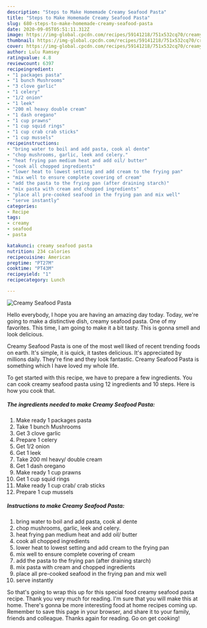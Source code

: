 ```yaml
---
description: "Steps to Make Homemade Creamy Seafood Pasta"
title: "Steps to Make Homemade Creamy Seafood Pasta"
slug: 680-steps-to-make-homemade-creamy-seafood-pasta
date: 2020-09-05T05:51:11.312Z
image: https://img-global.cpcdn.com/recipes/59141218/751x532cq70/creamy-seafood-pasta-recipe-main-photo.jpg
thumbnail: https://img-global.cpcdn.com/recipes/59141218/751x532cq70/creamy-seafood-pasta-recipe-main-photo.jpg
cover: https://img-global.cpcdn.com/recipes/59141218/751x532cq70/creamy-seafood-pasta-recipe-main-photo.jpg
author: Lulu Ramsey
ratingvalue: 4.8
reviewcount: 6397
recipeingredient:
- "1 packages pasta"
- "1 bunch Mushrooms"
- "3 clove garlic"
- "1 celery"
- "1/2 onion"
- "1 leek"
- "200 ml heavy double cream"
- "1 dash oregano"
- "1 cup prawns"
- "1 cup squid rings"
- "1 cup crab crab sticks"
- "1 cup mussels"
recipeinstructions:
- "bring water to boil and add pasta, cook al dente"
- "chop mushrooms, garlic, leek and celery."
- "heat frying pan medium heat and add oil/ butter"
- "cook all chopped ingredients"
- "lower heat to lowest setting and add cream to the frying pan"
- "mix well to ensure complete covering of cream"
- "add the pasta to the frying pan (after draining starch)"
- "mix pasta with cream and chopped ingredients"
- "place all pre-cooked seafood in the frying pan and mix well"
- "serve instantly"
categories:
- Recipe
tags:
- creamy
- seafood
- pasta

katakunci: creamy seafood pasta 
nutrition: 234 calories
recipecuisine: American
preptime: "PT27M"
cooktime: "PT43M"
recipeyield: "1"
recipecategory: Lunch

---
```



![Creamy Seafood Pasta](https://img-global.cpcdn.com/recipes/59141218/751x532cq70/creamy-seafood-pasta-recipe-main-photo.jpg)

Hello everybody, I hope you are having an amazing day today. Today, we're going to make a distinctive dish, creamy seafood pasta. One of my favorites. This time, I am going to make it a bit tasty. This is gonna smell and look delicious.



Creamy Seafood Pasta is one of the most well liked of recent trending foods on earth. It's simple, it is quick, it tastes delicious. It's appreciated by millions daily. They're fine and they look fantastic. Creamy Seafood Pasta is something which I have loved my whole life.


To get started with this recipe, we have to prepare a few ingredients. You can cook creamy seafood pasta using 12 ingredients and 10 steps. Here is how you cook that.

<!--inarticleads1-->

##### The ingredients needed to make Creamy Seafood Pasta:

1. Make ready 1 packages pasta
1. Take 1 bunch Mushrooms
1. Get 3 clove garlic
1. Prepare 1 celery
1. Get 1/2 onion
1. Get 1 leek
1. Take 200 ml heavy/ double cream
1. Get 1 dash oregano
1. Make ready 1 cup prawns
1. Get 1 cup squid rings
1. Make ready 1 cup crab/ crab sticks
1. Prepare 1 cup mussels




<!--inarticleads2-->

##### Instructions to make Creamy Seafood Pasta:

1. bring water to boil and add pasta, cook al dente
1. chop mushrooms, garlic, leek and celery.
1. heat frying pan medium heat and add oil/ butter
1. cook all chopped ingredients
1. lower heat to lowest setting and add cream to the frying pan
1. mix well to ensure complete covering of cream
1. add the pasta to the frying pan (after draining starch)
1. mix pasta with cream and chopped ingredients
1. place all pre-cooked seafood in the frying pan and mix well
1. serve instantly




So that's going to wrap this up for this special food creamy seafood pasta recipe. Thank you very much for reading. I'm sure that you will make this at home. There's gonna be more interesting food at home recipes coming up. Remember to save this page in your browser, and share it to your family, friends and colleague. Thanks again for reading. Go on get cooking!

